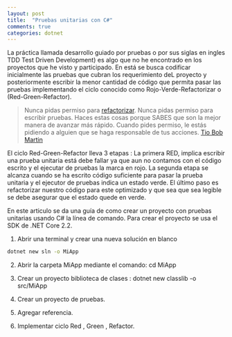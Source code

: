 ```yaml
---
layout: post
title:  "Pruebas unitarias con C#"
comments: true
categories: dotnet 
---
```


 La práctica llamada desarrollo guiado por pruebas o por sus siglas en ingles TDD <span lang="en">Test Driven Development</span>) es algo que no he encontrado en los proyectos que he visto y participado. En está se busca codificar inicialmente las pruebas que cubran los requerimiento deL proyecto y posteriormente escribir la menor cantidad de código que permita pasar las pruebas implementando el ciclo conocido como Rojo-Verde-Refactorizar o (Red-Green-Refactor).

> Nunca pidas permiso para [refactorizar](https://es.wikipedia.org/wiki/Refactorizaci%C3%B3n). Nunca pidas permiso para escribir pruebas. Haces estas cosas porque SABES que son la mejor manera de avanzar más rápido. Cuando pides permiso, le estás pidiendo a alguien que se haga responsable de tus acciones. [Tio Bob Martin](https://twitter.com/unclebobmartin/status/1134824807969804291)

El ciclo Red-Green-Refactor lleva 3 etapas : La primera RED, implica escribir una prueba unitaria está debe fallar ya que aun no contamos con el código escrito y el ejecutar de pruebas la marca en rojo. La segunda etapa se alcanza cuando se ha escrito código suficiente para pasar la prueba unitaria y el ejecutor de pruebas indica un estado verde. El último paso es refactorizar nuestro código para este optimizado y que sea que sea legible se debe asegurar que el estado quede en verde.

En este articulo se da una guía de como crear un proyecto con pruebas unitarias usando C# la línea de comando. Para crear el proyecto se usa el SDK de .NET Core 2.2.

1. Abrir una terminal y crear una nueva solución en blanco

```bash
dotnet new sln -o MiApp
```

2. Abrir la carpeta MiApp mediante el comando: cd MiApp

3. Crear un proyecto biblioteca de clases : dotnet new classlib -o src/MiApp

4. Crear un proyecto de pruebas.

5. Agregar referencia.

6. Implementar ciclo Red , Green , Refactor.